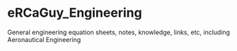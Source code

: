 # eRCaGuy_Engineering
General engineering equation sheets, notes, knowledge, links, etc, including Aeronautical Engineering
